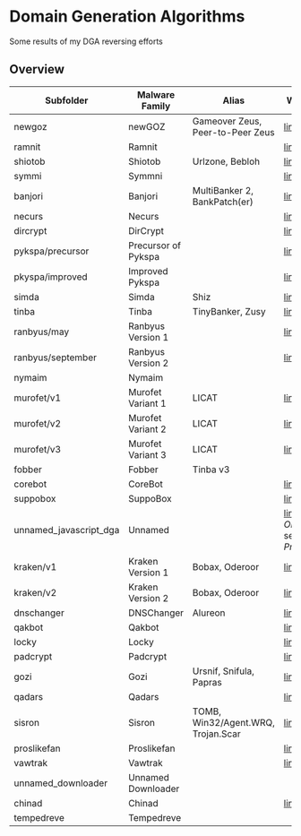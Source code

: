 # Domain Generation Algorithms 
Some results of my DGA reversing efforts

## Overview

Subfolder | Malware Family | Alias | Write-Up
--------- | -------------- | ----- | ----------
newgoz    | newGOZ         | Gameover Zeus, Peer-to-Peer Zeus |   [link](https://johannesbader.ch/2014/12/the-dga-of-newgoz/)
ramnit    | Ramnit         | | [link](https://johannesbader.ch/2014/12/the-dga-of-ramnit/)
shiotob   | Shiotob        | Urlzone, Bebloh | [link](https://johannesbader.ch/2015/01/the-dga-of-shiotob/)
symmi     | Symmni         | | [link](http://johannesbader.ch/2015/01/the-dga-of-symmi/)
banjori   | Banjori        | MultiBanker 2, BankPatch(er) | [link](http://johannesbader.ch/2015/02/the-dga-of-banjori/)
necurs    | Necurs         | | [link](http://johannesbader.ch/2015/02/the-dgas-of-necurs/)
dircrypt  | DirCrypt       | | [link](http://johannesbader.ch/2015/03/the-dga-of-dircrypt/)
pykspa/precursor    | Precursor of Pykspa | | [link](http://johannesbader.ch/2015/07/pykspas-inferior-dga-version/)
pkyspa/improved     | Improved Pykspa     | | [link](http://johannesbader.ch/2015/03/the-dga-of-pykspa/)
simda     | Simda | Shiz | [link](http://johannesbader.ch/2015/03/the-dga-of-simda-shiz/)
tinba     | Tinba | TinyBanker, Zusy  | [link](http://johannesbader.ch/2015/04/new-top-level-domains-for-tinbas-dga/)
ranbyus/may   | Ranbyus Version 1 | | [link](http://johannesbader.ch/2015/05/the-dga-of-ranbyus/)
ranbyus/september   | Ranbyus Version 2| | [link](http://johannesbader.ch/2015/09/ranbyuss-dga-revisited/)
nymaim    | Nymaim || 
murofet/v1 | Murofet Variant 1 | LICAT | [link](https://johannesbader.ch/2015/09/three-variants-of-murofets-dga/)
murofet/v2 | Murofet Variant 2 | LICAT | [link](https://johannesbader.ch/2015/09/three-variants-of-murofets-dga/)
murofet/v3 | Murofet Variant 3 | LICAT | [link](https://johannesbader.ch/2015/09/three-variants-of-murofets-dga/)
fobber     | Fobber | Tinba v3 | |
corebot    | CoreBot | | [link](https://johannesbader.ch/2015/09/the-dga-of-corebot/)
suppobox | SuppoBox | | [link](http://www.rsaconference.com/writable/presentations/file_upload/br-r01-end-to-end-analysis-of-a-domain-generating-algorithm-malware-family.pdf)
unnamed_javascript_dga | Unnamed | | [link](https://johannesbader.ch/2015/11/a-javascript-based-dga/) *Obsolete*, see *Proslikefan* |
kraken/v1 | Kraken Version 1 | Bobax, Oderoor |  [link](https://johannesbader.ch/2015/12/krakens-two-domain-generation-algorithms/) |
kraken/v2 | Kraken Version 2 | Bobax, Oderoor |  [link](https://johannesbader.ch/2015/12/krakens-two-domain-generation-algorithms/) |
dnschanger | DNSChanger | Alureon | [link](https://johannesbader.ch/2016/01/the-dga-in-alureon-dnschanger/) |
qakbot | Qakbot |  | [link](https://johannesbader.ch/2016/02/the-dga-of-qakbot/) |
locky | Locky |  | [link](https://blogs.forcepoint.com/security-labs/lockys-new-dga-seeding-new-domains) |
padcrypt | Padcrypt | | [link](http://johannesbader.ch/2016/03/the-dga-of-padcrypt/) |
gozi | Gozi | Ursnif, Snifula, Papras | [link](http://www.govcert.admin.ch/blog/18/gozi-isfb-when-a-bug-really-is-a-feature) |
qadars | Qadars | | [link](https://www.johannesbader.ch/2016/04/the-dga-of-qadars/)
sisron | Sisron | TOMB, Win32/Agent.WRQ, Trojan.Scar |  [link](https://www.johannesbader.ch/2016/06/the-dga-of-sisron/)
proslikefan | Proslikefan | | [link](https://johannesbader.ch/2016/06/proslikefan/) 
vawtrak | Vawtrak | | [link](http://www.threatgeek.com/2016/11/vawtrak-dga-round-2.html)
unnamed_downloader | Unnamed Downloader | | 
chinad | Chinad | | [link](https://github.com/360netlab/DGA/issues/1)
tempedreve | Tempedreve | | 
